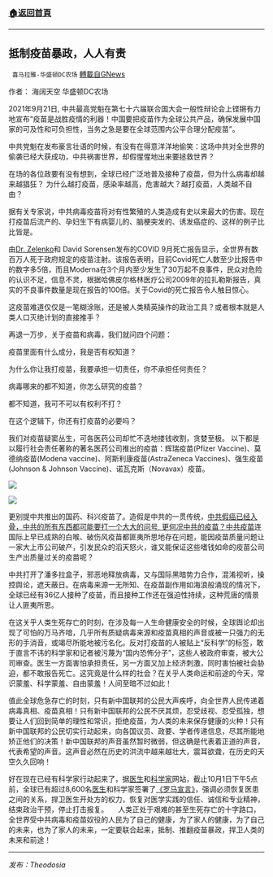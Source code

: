 ###  [:house:返回首頁](https://github.com/ourhimalayas/txt)
---


## 抵制疫苗暴政，人人有责
` 喜马拉雅-华盛顿DC农场` [轉載自GNews](https://gnews.org/zh-hans/1576946/)

作者： 海阔天空 华盛顿DC农场

2021年9月21日, 中共最高党魁在第七十六届联合国大会一般性辩论会上铿锵有力地宣布“疫苗是战胜疫情的利器！中国要把疫苗作为全球公共产品，确保发展中国家的可及性和可负担性，当务之急是要在全球范围内公平合理分配疫苗”。

中共党魁在发布豪言壮语的时候，有没有在得意洋洋地偷笑：这场中共对全世界的偷袭已经大获成功，中共祸害世界，却假惺惺地出来要拯救世界？

在场的各位政要有没有想到，全球已经广泛地普及接种了疫苗，但为什么病毒却越来越猖狂？ 为什么越打疫苗，感染率越高，危害越大？越打疫苗，人类越不自由？

据有关专家说，中共病毒疫苗将对有性繁殖的人类造成有史以来最大的伤害。现在打疫苗后流产的、孕妇生下有病婴儿的、脑梗突发的、诱发癌症的、这样的例子比比皆是。

由[Dr. Zelenko](https://sarahwestall.com/we-are-witnessing-worldwide-planned-genocide-hitler-on-steroids-w-dr-zelenko/)和 David Sorensen发布的COVID 9月死亡报告显示，全世界有数百万人死于政府规定的疫苗注射。该报告表明，目前Covid死亡人数至少比报告中的数字多5倍，而且Moderna在3个月内至少发生了30万起不良事件，民众对危险的认识不足，信息不灵，根据哈佛皮尔格林医疗公司2009年的拉扎勒斯报告，真实的不良事件数量是现在报告的100倍。关于Covid的死亡报告令人触目惊心。

这疫苗难道仅仅是一笔糊涂账，还是被人类精英操作的政治工具？或者根本就是人类人口灭绝计划的直接推手？

再退一万步，关于疫苗和病毒，我们就问四个问题：

疫苗里面有什么成分，我是否有权知道？

为什么你让我打疫苗，我要承担一切责任，你不承担任何责任？

病毒哪来的都不知道，你怎么研究的疫苗？

都不知道，我可不可以有权利不打？

在这个逻辑下，你还有打疫苗的必要吗？

我们对疫苗疑窦丛生，可各医药公司却忙不迭地搂钱收割，贪婪至极。 以下都是以履行社会责任著称的著名医药公司推出的疫苗：辉瑞疫苗(Pfizer Vaccine)、莫德纳疫苗(Modena vaccine)、阿斯利康疫苗(AstraZeneca Vaccines)、强生疫苗(Johnson & Johnson Vaccine)、诺瓦克斯（Novavax）疫苗。

![](https://assets.gnews.org/wp-content/uploads/2021/10/490B7DBE-B845-427A-BD21-35B256655D7A.jpeg)

![](https://assets.gnews.org/wp-content/uploads/2021/10/B88E23E2-EA0F-4C41-ADCF-282B177C37DB.jpeg)

更别提中共推出的国药、科兴疫苗了。造假是中共的一贯传统，[中共假癌已经入骨，中共的所有东西都可能要打一个大大的问号, 更何况中共的疫苗？中共疫苗](https://gettr.com/hashtag/%23%E5%81%87%E7%96%AB%E8%8B%97)连国际上早已成熟的白喉、破伤风疫苗都匪夷所思地存在问题，能因疫苗质量问题让一家大上市公司破产，引发民众的滔天怒火，谁又能保证这些嗜钱如命的疫苗公司生产出质量过关的疫苗呢？

中共打开了潘多拉盒子，邪恶地释放病毒，又与国际黑暗势力合作，混淆视听，操控舆论，遮天蔽日。在病毒来源一无所知、在疫苗副作用如海浪般涌现的情况下，全球已经有36亿人接种了疫苗，而且接种工作还在强迫性持续，这种荒唐的情景让人匪夷所思。

在这关乎人类生死存亡的时刻，在涉及每一人生命健康安全的时候，全球舆论却出现了可怕的万马齐喑，几乎所有质疑病毒来源和疫苗真相的声音或被一只强力的无形的手消音，或竭尽所能地被污名化。反对打疫苗的人被贴上“反科学”的标签，敢于直言不讳的科学家和记者被污蔑为“国内恐怖分子”，这些人被政府审查，被大公司审查。医生一方面害怕承担责任，另一方面又加上经济刺激，同时害怕被社会胁迫，都不敢报告死亡。这究竟是什么样的社会？在关乎人类命运和前途的今天，常识蒙羞、科学蒙羞、自由蒙羞！人间至暗不过如此！

值此全球危急存亡的时刻，只有新中国联邦的公民大声疾呼，向全世界人民传递着病毒真相、疫苗真相！只有新中国联邦的公民不厌其烦，忍受歧视、忍受孤独，想要让人们回到简单的理性和常识，拒绝疫苗，为人类的未来保存健康的火种！只有新中国联邦的公民切实行动起来，向各国议员、政要、学者传递信息，尽其所能地矫正他们的决策！新中国联邦的声音虽然暂时微弱，但这确是代表着正道的声音，代表希望的声音。这声音必然在历史的洪流中越来越壮大，震耳欲聋，在历史的天空久久回响！

好在现在已经有科学家行动起来了，据[医生](https://www.epochtimes.com/gb/tag/%E5%8C%BB%E7%94%9F.html)和[科学家](https://www.epochtimes.com/gb/tag/%E7%A7%91%E5%AD%A6%E5%AE%B6.html)网站，截止10月1日下午5点前，全球已有超过8,600名[医生](https://www.epochtimes.com/gb/tag/%E5%8C%BB%E7%94%9F.html)和科学家签署了[《罗马宣言》](https://www.epochtimes.com/gb/tag/%E3%80%8A%E7%BD%97%E9%A9%AC%E5%AE%A3%E8%A8%80%E3%80%8B.html)，强调必须恢复医患之间的关系，捍卫医生开处方的权力，恢复对医学实践的信任、诚信和专业精神，结束政治干预，停止打击报复。     人类正处于艰难的甚至生死存亡的十字路口，全世界受中共病毒和疫苗奴役的人民为了自己的健康，为了家人的健康，为了自己的未来，也为了家人的未来，一定要联合起来，抵制、推翻疫苗暴政，捍卫人类的未来和前途！

* * *

*发布：Theodosia*
